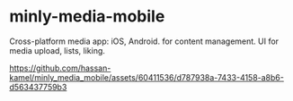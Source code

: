 # minly-media-mobile
Cross-platform media app: iOS, Android. for content management. UI for media upload, lists, liking.




https://github.com/hassan-kamel/minly_media_mobile/assets/60411536/d787938a-7433-4158-a8b6-d563437759b3

